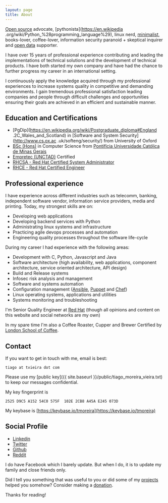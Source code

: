 ```yaml
---
layout: page
title: About
---
```


[Open source](https://opensource.com/resources/what-open-source) advocate,
[pythonista](https://en.wikipedia
.org/wiki/Python_%28programming_language%29), linux nerd,
[minimalist](https://en.wikipedia.org/wiki/Minimalism_%28computing%29),
books-lover, coffee-lover, information security paranoid + skeptical
inquirer and [open data](https://en.wikipedia.org/wiki/Open_data) supporter.

I have over 15 years of professional experience contributing and leading the
 implementations of technical solutions and the development of technical
 products. I have both started my own company and have had the chance to
 further progress my career in an international setting.

I continuously apply the knowledge acquired through my professional
experiences to increase systems quality in competitive and demanding
environments. I gain tremendous professional satisfaction leading companies
and people through difficult challenges and opportunities ensuring their
goals are achieved in an efficient and sustainable manner.


## Education and Certifications

* [PgDip](https://en.wikipedia.org/wiki/Postgraduate_diploma#England
.2C_Wales_and_Scotland) in [Software and System Security](http://www.cs.ox.ac
.uk/softeng/security/) from University of Oxford
* [BSc (Hons)](https://en.wikipedia.org/wiki/Bachelor_of_Science#Brazil) in
Computer Science from [Pontifícia Universidade Católica de Minas Gerais](http://www.pucpcaldas.br/)
* [Empretec (UNCTAD)](http://empretec.unctad.org/) Certified
* [RHCSA - Red Hat Certified System Administrator](https://www.redhat.com/rhtapps/certification/verify/?certId=160-116-729)
* [RHCE - Red Hat Certified Engineer](https://www.redhat.com/rhtapps/certification/verify/?certId=160-116-729)


## Professional experience

I have experience across different industries such as telecomm, banking,
independent software vendor, information service providers, media and
printing. Today, my strongest skills are on:
 
* Developing web applications
* Developing backend services with Python
* Administrating linux systems and infrastructure
* Practicing agile devops processes and automation
* Engineering quality processes throughout the software life-cycle

During my career I had experience with the following areas:

* Development with C, Python, Javascript and Java
* Software architecture (high availability, web applications, component
architecture, service oriented architecture, API design)
* Build and Release systems
* Infosec risk analysis and management
* Software and systems automation
* Configuration management ([Ansible](https://www.ansible.com/),
[Puppet](https://puppet.com/) and [Chef](https://www.chef.io/))
* Linux operating systems, applications and utilities
* Systems monitoring and troubleshooting

I'm Senior Quality Engineer at [Red Hat](https://www.redhat.com/en) (though all
opinions and content on this website and social networks are my own)

In my spare time I'm also a Coffee Roaster, Cupper and Brewer Certified by
 [London School of Coffee](http://www.londonschoolofcoffee.com/).

## Contact

If you want to get in touch with me, email is best:

`tiago at tvieira dot com`

Please use my [public key]({{ site.baseurl }}/public/tiago_moreira_vieira.txt)
to keep our messages confidential.

My key fingerprint is

`2525 D9C5 A152 54C0 575F  102E 2CB8 A45A E245 073D`

My keybase is [https://keybase.io/tmoreira](https://keybase.io/tmoreira)

## Social Profile

* [Linkedin](https://uk.linkedin.com/in/tiagovieira)
* [Twitter](https://twitter.com/tiagovieira)
* [Github](https://github.com/tvieira)
* [Reddit](https://www.reddit.com/user/tiagovieira)

I do have Facebook which I barely update. But when I do, it is to update my
family and close friends only.

Did I tell you something that was useful to you or did some of my
[projects](https://github.com/tvieira) helped you somehow? Consider making a
 [donation](/donate).

Thanks for reading!
